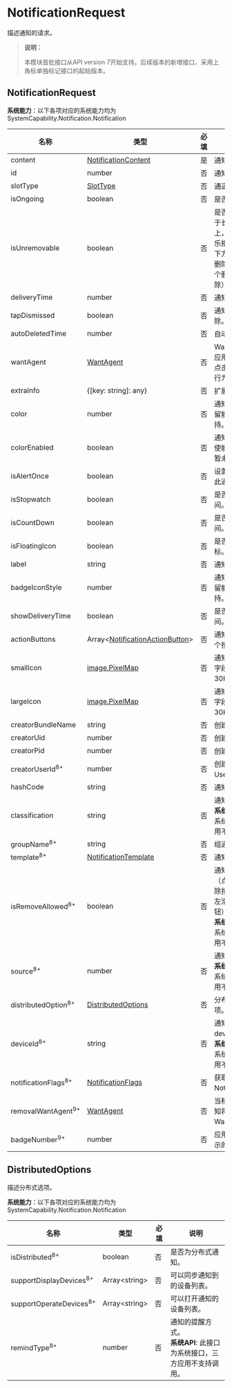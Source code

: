 # NotificationRequest

描述通知的请求。

> **说明：**
>
> 本模块首批接口从API version 7开始支持。后续版本的新增接口，采用上角标单独标记接口的起始版本。

## NotificationRequest

**系统能力**：以下各项对应的系统能力均为SystemCapability.Notification.Notification

| 名称                            | 类型                                          | 必填 | 说明                                                                    |
|-------------------------------| --------------------------------------------- | --- |-----------------------------------------------------------------------|
| content                       | [NotificationContent](js-apis-inner-notification-notificationContent.md#notificationcontent)   | 是  | 通知内容。                                                                 |
| id                            | number                                        | 否  | 通知ID。                                                                 |
| slotType                      | [SlotType](js-apis-notificationManager.md#slottype)                         | 否  | 通道类型。                                                                 |
| isOngoing                     | boolean                                       | 否  | 是否进行时通知。                                                              |
| isUnremovable                 | boolean                                       | 否  | 是否可移除（应用于长时间通知任务上，比如地图、音乐播放；点击通知下方删除按钮无法删除，左滑点击单个删除按钮可删除）。            |
| deliveryTime                  | number                                        | 否  | 通知发送时间。                                                               |
| tapDismissed                  | boolean                                       | 否  | 通知是否自动清除。                                                             |
| autoDeletedTime               | number                                        | 否  | 自动清除的时间。                                                              |
| wantAgent                     | [WantAgent](js-apis-app-ability-wantAgent.md) | 否  | WantAgent封装了应用的行为意图，点击通知时触发该行为。                                       |
| extraInfo                     | {[key: string]: any}                          | 否  | 扩展参数。                                                                 |
| color                         | number                                        | 否  | 通知背景颜色。预留能力，暂未支持。                                                     |
| colorEnabled                  | boolean                                       | 否  | 通知背景颜色是否使能。预留能力，暂未支持。                                                 |
| isAlertOnce                   | boolean                                       | 否  | 设置是否仅有一次此通知提醒。                                                        |
| isStopwatch                   | boolean                                       | 否  | 是否显示已用时间。                                                             |
| isCountDown                   | boolean                                       | 否  | 是否显示倒计时时间。                                                            |
| isFloatingIcon                | boolean                                       | 否  | 是否显示状态栏图标。                                                            |
| label                         | string                                        | 否  | 通知标签。                                                                 |
| badgeIconStyle                | number                                        | 否  | 通知角标类型。预留能力，暂未支持。                                                     |
| showDeliveryTime              | boolean                                       | 否  | 是否显示分发时间。                                                             |
| actionButtons                 | Array\<[NotificationActionButton](js-apis-inner-notification-notificationActionButton.md)\>             | 否  | 通知按钮，最多三个按钮。                                                          |
| smallIcon                     | [image.PixelMap](js-apis-image.md#pixelmap7) | 否  | 通知小图标。可选字段，大小不超过30KB。                                                 |
| largeIcon                     | [image.PixelMap](js-apis-image.md#pixelmap7) | 否  | 通知大图标。可选字段，大小不超过30KB。                                                 |
| creatorBundleName             | string                                        | 否  | 创建通知的包名。                                                              |
| creatorUid                    | number                                        | 否  | 创建通知的UID。                                                             |
| creatorPid                    | number                                        | 否  | 创建通知的PID。                                                             |
| creatorUserId<sup>8+<sup>     | number                                       | 否  | 创建通知的UserId。                                                          |
| hashCode                      | string                                        | 否  | 通知唯一标识。                                                               |
| classification                | string                                        | 否  | 通知分类。<br>**系统API**: 此接口为系统接口，三方应用不支持调用。                               |
| groupName<sup>8+<sup>         | string                                        | 否  | 组通知名称。                                                                |
| template<sup>8+<sup>          | [NotificationTemplate](./js-apis-inner-notification-notificationTemplate.md) | 否  | 通知模板。                                                                 |
| isRemoveAllowed<sup>8+<sup>   | boolean                                | 否  | 通知是否能被移除（点击通知下方删除按钮无法删除，左滑不出现删除按钮）。<br>**系统API**: 此接口为系统接口，三方应用不支持调用。 |
| source<sup>8+<sup>            | number                                        | 否  | 通知源。<br>**系统API**: 此接口为系统接口，三方应用不支持调用。                                |
| distributedOption<sup>8+<sup> | [DistributedOptions](#distributedoptions)                 | 否  | 分布式通知的选项。                                                             |
| deviceId<sup>8+<sup>          | string                                        | 否  | 通知源的deviceId。<br>**系统API**: 此接口为系统接口，三方应用不支持调用。                       |
| notificationFlags<sup>8+<sup> | [NotificationFlags](js-apis-inner-notification-notificationFlags.md#notificationflags)                    | 否  | 获取NotificationFlags。                                                  |
| removalWantAgent<sup>9+<sup>  | [WantAgent](js-apis-app-ability-wantAgent.md) | 否  | 当移除通知时，通知将被重定向到的WantAgent实例。                                          |
| badgeNumber<sup>9+<sup>       | number                    | 否  | 应用程序图标上显示的通知数。                                                        |


## DistributedOptions

描述分布式选项。

**系统能力**：以下各项对应的系统能力均为SystemCapability.Notification.Notification

| 名称                   | 类型            | 必填 | 说明                               |
| ---------------------- | -------------- | ---- | ---------------------------------- |
| isDistributed<sup>8+<sup>          | boolean        | 否   | 是否为分布式通知。                   |
| supportDisplayDevices<sup>8+<sup>  | Array\<string> | 否   | 可以同步通知到的设备列表。            |
| supportOperateDevices<sup>8+<sup>  | Array\<string> | 否   | 可以打开通知的设备列表。              |
| remindType<sup>8+<sup>             | number         | 否   | 通知的提醒方式。<br>**系统API**: 此接口为系统接口，三方应用不支持调用。                    |
